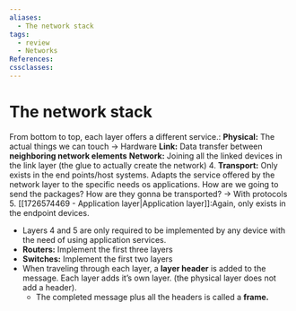 ```yaml
---
aliases:
  - The network stack
tags:
  - review
  - Networks
References: 
cssclasses:
---
```

# The network stack
From bottom to top, each layer offers a different service.:
**Physical:** The actual things we can touch → Hardware
**Link:** Data transfer between **neighboring network elements**
**Network:** Joining all the linked devices in the link layer (the glue to actually create the network)
4. **Transport:** Only exists in the end points/host systems. Adapts the service offered by the network layer to the specific needs os applications. How are we going to send the packages? How are they gonna be transported? → With protocols
5. [[1726574469 - Application layer|Application layer]]:Again, only exists in the endpoint devices. 

+ Layers 4 and 5 are only required to be implemented by any device with the need of using application services. 
+ **Routers:** Implement the first three layers
+ **Switches:** Implement the first two layers
+ When traveling through each layer, a **layer header** is added to the message. Each layer adds it’s own layer. (the physical layer does not add a header). 
	+ The completed message plus all the headers is called a **frame.** 
